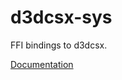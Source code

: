 # d3dcsx-sys #
FFI bindings to d3dcsx.

[Documentation](https://retep998.github.io/doc/d3dcsx-sys/)
